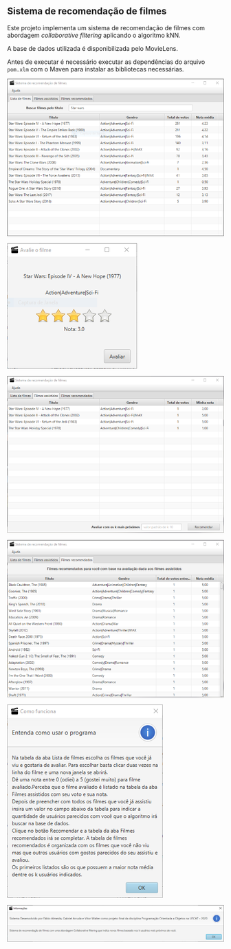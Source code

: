 ## Sistema de recomendação de filmes

Este projeto implementa um sistema de recomendação de filmes com abordagem _collaborative filtering_ aplicando o algoritmo kNN.

A base de dados utilizada é disponibilizada pelo MovieLens.

Antes de executar é necessário executar as dependências do arquivo `pom.xlm` com o Maven para instalar as bibliotecas necessárias.

![Tela inicial de Lista de Filmes](https://github.com/fflucas/Movie-Recommendation-System/blob/master/Imagens%20da%20aplica%C3%A7%C3%A3o/Lista%20de%20filmes.PNG)

![Ao clicar duas vezes sobre um filme a tela de Avaliar Filme é mostrada](https://github.com/fflucas/Movie-Recommendation-System/blob/master/Imagens%20da%20aplica%C3%A7%C3%A3o/Avalia%20Filme.PNG)

![Ao finalizar a avaliação o filme é listado na lista de Filmes Assistidos](https://github.com/fflucas/Movie-Recommendation-System/blob/master/Imagens%20da%20aplica%C3%A7%C3%A3o/Filmes%20Assistidos.PNG)

![Ao executar o sistema de recomendação pelo botão Recomendar a lista de Filmes Recomendados é preenchida](https://github.com/fflucas/Movie-Recommendation-System/blob/master/Imagens%20da%20aplica%C3%A7%C3%A3o/Filmes%20Recomendados.PNG)

![Mais informações sobre o funcionamento e o desenvolvimento podem ser encontrados no menu Ajuda](https://github.com/fflucas/Movie-Recommendation-System/blob/master/Imagens%20da%20aplica%C3%A7%C3%A3o/Como%20funciona.PNG)

![Sobre](https://github.com/fflucas/Movie-Recommendation-System/blob/master/Imagens%20da%20aplica%C3%A7%C3%A3o/Sobre.PNG)
